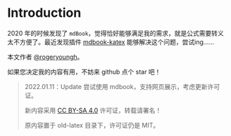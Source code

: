 # Introduction

2020 年的时候发现了 `mdBook`，觉得恰好能够满足我的需求，就是公式需要转义太不方便了。最近发现插件 [mdbook-katex](https://github.com/lzanini/mdbook-katex) 能够解决这个问题，尝试ing……

本文作者 [@rogeryoungh](https://github.com/rogeryoungh)。

如果您决定我的内容有用，不妨来 github 点个 star 吧！

> 2022.01.11：Update 尝试使用 mdbook，支持网页展示，考虑更新许可证。
>
> 新内容采用 [CC BY-SA 4.0](https://creativecommons.org/licenses/by-sa/4.0/deed.zh) 许可证，转载请署名！
>
> 原内容置于 old-latex 目录下，许可证仍是 MIT。
